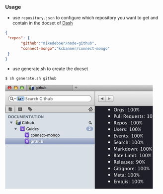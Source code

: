 ### Usage
* use `repository.json` to configure which repository you want to get and contain in the docset of [Dash](http://kapeli.com/dash)

 ```json
{
  "repos": {
        "github":"mikedeboer/node-github",
        "connect-mongo":"kcbanner/connect-mongo"
  }
}
 ```

* use generate.sh to create the docset

 ```shell
 $ sh generate.sh github
 ```
 
 ![Docset](./assets/images/docset.png)
 